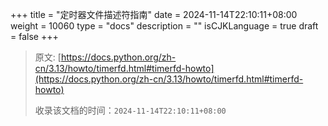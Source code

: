 +++
title = "定时器文件描述符指南"
date = 2024-11-14T22:10:11+08:00
weight = 10060
type = "docs"
description = ""
isCJKLanguage = true
draft = false
+++

> 原文: [https://docs.python.org/zh-cn/3.13/howto/timerfd.html#timerfd-howto](https://docs.python.org/zh-cn/3.13/howto/timerfd.html#timerfd-howto)
>
> 收录该文档的时间：`2024-11-14T22:10:11+08:00`
